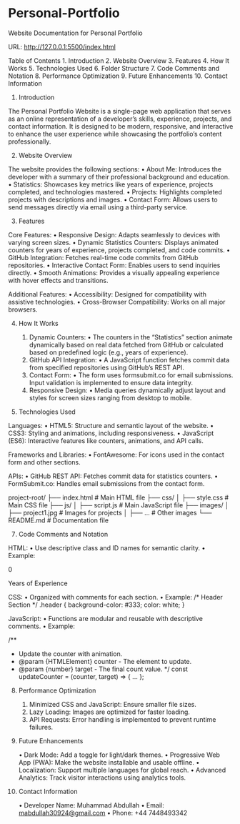 # Personal-Portfolio

Website Documentation for Personal Portfolio

URL: http://127.0.0.1:5500/index.html

Table of Contents
	1.	Introduction
	2.	Website Overview
	3.	Features
	4.	How It Works
	5.	Technologies Used
	6.	Folder Structure
	7.	Code Comments and Notation
	8.	Performance Optimization
	9.	Future Enhancements
	10.	Contact Information

 1. Introduction

The Personal Portfolio Website is a single-page web application that serves as an online representation of a developer’s skills, experience, projects, and contact information. It is designed to be modern, responsive, and interactive to enhance the user experience while showcasing the portfolio’s content professionally.

2. Website Overview

The website provides the following sections:
	•	About Me: Introduces the developer with a summary of their professional background and education.
	•	Statistics: Showcases key metrics like years of experience, projects completed, and technologies mastered.
	•	Projects: Highlights completed projects with descriptions and images.
	•	Contact Form: Allows users to send messages directly via email using a third-party service.

 3. Features

Core Features:
	•	Responsive Design: Adapts seamlessly to devices with varying screen sizes.
	•	Dynamic Statistics Counters: Displays animated counters for years of experience, projects completed, and code commits.
	•	GitHub Integration: Fetches real-time code commits from GitHub repositories.
	•	Interactive Contact Form: Enables users to send inquiries directly.
	•	Smooth Animations: Provides a visually appealing experience with hover effects and transitions.

Additional Features:
	•	Accessibility: Designed for compatibility with assistive technologies.
	•	Cross-Browser Compatibility: Works on all major browsers.

4. How It Works
    
	1.	Dynamic Counters:
	•	The counters in the “Statistics” section animate dynamically based on real data fetched from GitHub or calculated based on predefined logic (e.g., years of experience).
	2.	GitHub API Integration:
	•	A JavaScript function fetches commit data from specified repositories using GitHub’s REST API.
	3.	Contact Form:
	•	The form uses formsubmit.co for email submissions. Input validation is implemented to ensure data integrity.
	4.	Responsive Design:
	•	Media queries dynamically adjust layout and styles for screen sizes ranging from desktop to mobile.

5. Technologies Used

Languages:
	•	HTML5: Structure and semantic layout of the website.
	•	CSS3: Styling and animations, including responsiveness.
	•	JavaScript (ES6): Interactive features like counters, animations, and API calls.

Frameworks and Libraries:
	•	FontAwesome: For icons used in the contact form and other sections.

APIs:
	•	GitHub REST API: Fetches commit data for statistics counters.
	•	FormSubmit.co: Handles email submissions from the contact form.

project-root/
├── index.html       # Main HTML file
├── css/
│   ├── style.css    # Main CSS file
├── js/
│   ├── script.js    # Main JavaScript file
├── images/
│   ├── project1.jpg # Images for projects
│   ├── ...          # Other images
└── README.md        # Documentation file

7. Code Comments and Notation

HTML:
	•	Use descriptive class and ID names for semantic clarity.
	•	Example:

 <div class="stats-container">
    <span id="years-experience" class="count">0</span>
    <p>Years of Experience</p>
</div>

CSS:
	•	Organized with comments for each section.
	•	Example:
 /* Header Section */
.header {
    background-color: #333;
    color: white;
}

JavaScript:
	•	Functions are modular and reusable with descriptive comments.
	•	Example:

 /**
 * Update the counter with animation.
 * @param {HTMLElement} counter - The element to update.
 * @param {number} target - The final count value.
 */
const updateCounter = (counter, target) => { ... };

8. Performance Optimization
   
	1.	Minimized CSS and JavaScript: Ensure smaller file sizes.
	2.	Lazy Loading: Images are optimized for faster loading.
	3.	API Requests: Error handling is implemented to prevent runtime failures.

9. Future Enhancements
    
	•	Dark Mode: Add a toggle for light/dark themes.
	•	Progressive Web App (PWA): Make the website installable and usable offline.
	•	Localization: Support multiple languages for global reach.
	•	Advanced Analytics: Track visitor interactions using analytics tools.

10. Contact Information
    
	•	Developer Name: Muhammad Abdullah
	•	Email: mabdullah30924@gmail.com
	•	Phone: +44 7448493342
